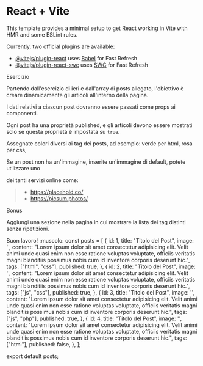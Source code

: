 # React + Vite

This template provides a minimal setup to get React working in Vite with HMR and some ESLint rules.

Currently, two official plugins are available:

- [@vitejs/plugin-react](https://github.com/vitejs/vite-plugin-react/blob/main/packages/plugin-react/README.md) uses [Babel](https://babeljs.io/) for Fast Refresh
- [@vitejs/plugin-react-swc](https://github.com/vitejs/vite-plugin-react-swc) uses [SWC](https://swc.rs/) for Fast Refresh


Esercizio

Partendo dall'esercizio di ieri e dall'array di posts allegato, l'obiettivo è creare dinamicamente gli articoli all'interno della pagina.

I dati relativi a ciascun post dovranno essere passati come props ai componenti.

Ogni post ha una proprietà published, e gli articoli devono essere mostrati solo se questa proprietà è impostata su `true`.

Assegnate colori diversi ai tag dei posts, ad esempio: verde per html, rosa per css,

Se un post non ha un'immagine, inserite un'immagine di default, potete utilizzare uno 

dei tanti servizi online come:

> - https://placehold.co/
> - https://picsum.photos/

Bonus

 Aggiungi una sezione nella pagina in cui mostrare la lista dei tag distinti senza ripetizioni.
 
Buon lavoro! :muscolo:
const posts = [
  {
    id: 1,
    title: "Titolo del Post",
    image: '',
    content:
      "Lorem ipsum dolor sit amet consectetur adipisicing elit. Velit animi unde quasi enim non esse ratione voluptas voluptate, officiis veritatis magni blanditiis possimus nobis cum id inventore corporis deserunt hic.",
    tags: ["html", "css"],
    published: true,
  },
  {
    id: 2,
    title: "Titolo del Post",
    image: '',
    content:
      "Lorem ipsum dolor sit amet consectetur adipisicing elit. Velit animi unde quasi enim non esse ratione voluptas voluptate, officiis veritatis magni blanditiis possimus nobis cum id inventore corporis deserunt hic.",
    tags: ["js", "css"],
    published: true,
  },
  {
    id: 3,
    title: "Titolo del Post",
    image: '',
    content:
      "Lorem ipsum dolor sit amet consectetur adipisicing elit. Velit animi unde quasi enim non esse ratione voluptas voluptate, officiis veritatis magni blanditiis possimus nobis cum id inventore corporis deserunt hic.",
    tags: ["js", "php"],
    published: true,
  },
  {
    id: 4,
    title: "Titolo del Post",
    image: '',
    content:
      "Lorem ipsum dolor sit amet consectetur adipisicing elit. Velit animi unde quasi enim non esse ratione voluptas voluptate, officiis veritatis magni blanditiis possimus nobis cum id inventore corporis deserunt hic.",
    tags: ["html"],
    published: false,
  },
];

export default posts;